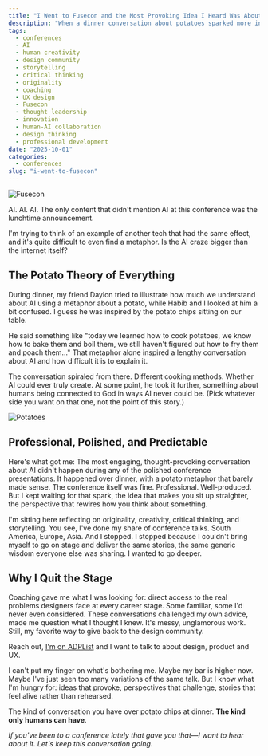 ```yaml
---
title: "I Went to Fusecon and the Most Provoking Idea I Heard Was About a Potato"
description: "When a dinner conversation about potatoes sparked more insight than an entire day of AI presentations, I realized what's been missing from conferences lately."
tags:
  - conferences
  - AI
  - human creativity
  - design community
  - storytelling
  - critical thinking
  - originality
  - coaching
  - UX design
  - Fusecon
  - thought leadership
  - innovation
  - human-AI collaboration
  - design thinking
  - professional development
date: "2025-10-01"
categories:
  - conferences
slug: "i-went-to-fusecon"
---
```


![Fusecon](/assets/images/i-went-to-fusecon/fusecon.png)

AI. AI. AI. The only content that didn't mention AI at this conference was the lunchtime announcement.

I'm trying to think of an example of another tech that had the same effect, and it's quite difficult to even find a metaphor. Is the AI craze bigger than the internet itself?

## The Potato Theory of Everything

During dinner, my friend Daylon tried to illustrate how much we understand about AI using a metaphor about a potato, while Habib and I looked at him a bit confused. I guess he was inspired by the potato chips sitting on our table.

He said something like "today we learned how to cook potatoes, we know how to bake them and boil them, we still haven't figured out how to fry them and poach them…" That metaphor alone inspired a lengthy conversation about AI and how difficult it is to explain it.

The conversation spiraled from there. Different cooking methods. Whether AI could ever truly create. At some point, he took it further, something about humans being connected to God in ways AI never could be. (Pick whatever side you want on that one, not the point of this story.)

![Potatoes](/assets/images/i-went-to-fusecon/potatoes.png)

## Professional, Polished, and Predictable

Here's what got me: The most engaging, thought-provoking conversation about AI didn't happen during any of the polished conference presentations. It happened over dinner, with a potato metaphor that barely made sense. The conference itself was fine. Professional. Well-produced. But I kept waiting for that spark, the idea that makes you sit up straighter, the perspective that rewires how you think about something.

I'm sitting here reflecting on originality, creativity, critical thinking, and storytelling. You see, I've done my share of conference talks. South America, Europe, Asia. And I stopped. I stopped because I couldn't bring myself to go on stage and deliver the same stories, the same generic wisdom everyone else was sharing. I wanted to go deeper.

## Why I Quit the Stage

Coaching gave me what I was looking for: direct access to the real problems designers face at every career stage. Some familiar, some I'd never even considered. These conversations challenged my own advice, made me question what I thought I knew. It's messy, unglamorous work. Still, my favorite way to give back to the design community.

Reach out, [I'm on ADPList](https://adplist.org/mentors/natan-santolo) and I want to talk to about design, product and UX.

I can't put my finger on what's bothering me. Maybe my bar is higher now. Maybe I've just seen too many variations of the same talk. But I know what I'm hungry for: ideas that provoke, perspectives that challenge, stories that feel alive rather than rehearsed.

The kind of conversation you have over potato chips at dinner. **The kind only humans can have**.

*If you've been to a conference lately that gave you that—I want to hear about it. Let's keep this conversation going.*